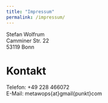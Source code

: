 ```yaml
---
title: "Impressum"
permalink: /impressum/
---
```


Stefan Wolfrum  
Camminer Str. 22  
53119 Bonn  

# Kontakt
Telefon: +49 228 466072  
E-Mail: metawops{at}gmail{punkt}com